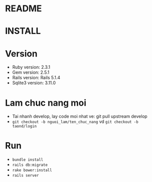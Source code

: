 # README
# INSTALL
# Version
-   Ruby version: 2.3.1
-   Gem version: 2.5.1
-   Rails version: Rails 5.1.4
-   Sqlite3 version: 3.11.0
# Lam chuc nang moi
- Tai nhanh develop, lay code moi nhat ve:
     git pull upstream develop
- `git checkout -b nguoi_lam/ten_chuc_nang`
    vd `git checkout -b taond/login`
# Run
-   `bundle install`
-   `rails db:migrate`
-   `rake bower:install`
-   `rails server`
